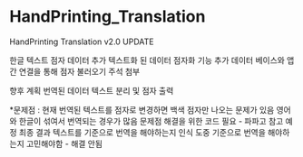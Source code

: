 # HandPrinting_Translation

HandPrinting Translation v2.0 UPDATE

한글 텍스트 점자 데이터 추가
텍스트화 된 데이터 점자화 기능 추가
데이터 베이스와 앱 간 연결을 통해 점자 불러오기
주석 첨부

향후 계획
번역된 데이터 텍스트 분리 및 점자 출력

*문제점 :
현재 번역된 텍스트를 점자로 변경하면 백색 점자만 나오는 문제가 있음
영어와 한글이 섞여서 번역되는 경우가 많음 문제점 해결을 위한 코드 필요 - 파파고 참고 예정
최종 결과 텍스트를 기준으로 번역을 해야하는지 인식 도중 기준으로 번역을 해야하는지 고민해야함 - 해결 안됨
